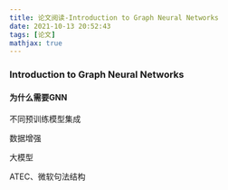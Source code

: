 ```yaml
---
title: 论文阅读-Introduction to Graph Neural Networks
date: 2021-10-13 20:52:43
tags: [论文]
mathjax: true
---
```


### Introduction to Graph Neural Networks

#### 为什么需要GNN





不同预训练模型集成

数据增强

大模型

ATEC、微软句法结构